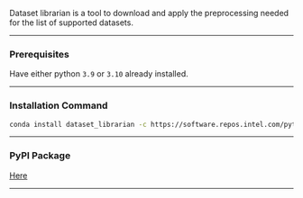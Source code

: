 Dataset librarian is a tool to download and apply the preprocessing needed for the list of supported datasets.

***

### Prerequisites 
Have either python  `3.9` or `3.10` already installed.

***

### Installation Command 
```bash
conda install dataset_librarian -c https://software.repos.intel.com/python/conda/ -c conda-forge 
```

***

### PyPI Package
[Here](https://pypi.org/project/dataset-librarian/ )

***

